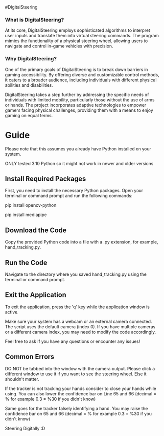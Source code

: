 #DigitalSteering
### What is DigitalSteering?
At its core, DigitalSteering employs sophisticated algorithms to interpret user inputs and translate them into virtual steering commands. The program mimics the functionality of a physical steering wheel, allowing users to navigate and control in-game vehicles with precision.

### Why DigitalSteering?
One of the primary goals of DigitalSteering is to break down barriers in gaming accessibility. By offering diverse and customizable control methods, it caters to a broader audience, including individuals with different physical abilities and disabilities.

DigitalSteering takes a step further by addressing the specific needs of individuals with limited mobility, particularly those without the use of arms or hands. The project incorporates adaptive technologies to empower gamers facing physical challenges, providing them with a means to enjoy gaming on equal terms.

# Guide
Please note that this assumes you already have Python installed on your system.

ONLY tested 3.10 Python so it might not work in newer and older versions

## Install Required Packages
First, you need to install the necessary Python packages. Open your terminal or command prompt and run the following commands:

pip install opencv-python

pip install mediapipe

## Download the Code
Copy the provided Python code into a file with a .py extension, for example, hand_tracking.py.

## Run the Code
Navigate to the directory where you saved hand_tracking.py using the terminal or command prompt.

## Exit the Application
To exit the application, press the 'q' key while the application window is active.

Make sure your system has a webcam or an external camera connected. The script uses the default camera (index 0). If you have multiple cameras or a different camera index, you may need to modify the code accordingly.

Feel free to ask if you have any questions or encounter any issues!

## Common Errors
DO NOT be tabbed into the window with the camera output. Please click a different window to use it if you want to see the steering wheel. Else it shouldn't matter.

If the tracker is not tracking your hands consider to close your hands while using. You can also lower the confidence bar on Line 65 and 66 (decimal = % for example 0.3 = %30 if you didn't know)

Same goes for the tracker falsely identifying a hand. You may raise the confidence bar on 65 and 66 (decimal = % for example 0.3 = %30 if you didn't know)

Steering Digitally :D
